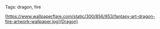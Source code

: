 Tags: dragon, fire

[https://www.wallpaperflare.com/static/300/856/953/fantasy-art-dragon-fire-artwork-wallpaper.jpg](Dragon)